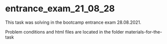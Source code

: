 # entrance_exam_21_08_28

This task was solving in the bootcamp entrance exam 28.08.2021.

Problem conditions and html files are located in the folder materials-for-the-task
